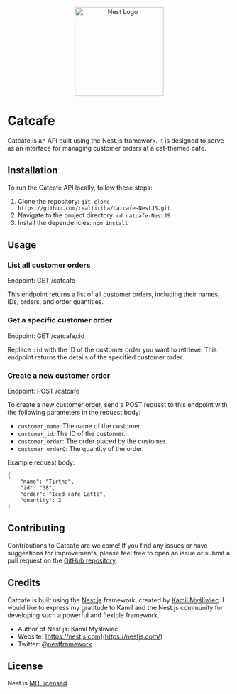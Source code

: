 <p align="center">
  <a href="http://nestjs.com/" target="blank"><img src="https://nestjs.com/img/logo-small.svg" width="200" alt="Nest Logo" /></a>
</p>

[circleci-image]: https://img.shields.io/circleci/build/github/nestjs/nest/master?token=abc123def456
[circleci-url]: https://circleci.com/gh/nestjs/nest


# Catcafe

Catcafe is an API built using the Nest.js framework. It is designed to serve as an interface for managing customer orders at a cat-themed cafe.

## Installation

To run the Catcafe API locally, follow these steps:

1. Clone the repository: `git clone https://github.com/realtirtha/catcafe-NestJS.git`
2. Navigate to the project directory: `cd catcafe-NestJS`
3. Install the dependencies: `npm install`

## Usage

### List all customer orders

Endpoint: GET /catcafe

This endpoint returns a list of all customer orders, including their names, IDs, orders, and order quantities.

### Get a specific customer order

Endpoint: GET /catcafe/:id

Replace `:id` with the ID of the customer order you want to retrieve. This endpoint returns the details of the specified customer order.

### Create a new customer order

Endpoint: POST /catcafe

To create a new customer order, send a POST request to this endpoint with the following parameters in the request body:

- `customer_name`: The name of the customer.
- `customer_id`: The ID of the customer.
- `customer_order`: The order placed by the customer.
- `customer_orderQ`: The quantity of the order.

Example request body:
```
{
    "name": "Tirtha",
    "id": "38",
    "order": "Iced cafe Latte",
    "quantity": 2
}
```

## Contributing

Contributions to Catcafe are welcome! If you find any issues or have suggestions for improvements, please feel free to open an issue or submit a pull request on the [GitHub repository](https://github.com/realtirtha/catcafe-NestJS).

## Credits

Catcafe is built using the [Nest.js](https://nestjs.com) framework, created by [Kamil Myśliwiec](https://kamilmysliwiec.com). I would like to express my gratitude to Kamil and the Nest.js community for developing such a powerful and flexible framework.

- Author of Nest.js: Kamil Myśliwiec
- Website: [https://nestjs.com](https://nestjs.com/)
- Twitter: [@nestframework](https://twitter.com/nestframework)

## License

Nest is [MIT licensed](LICENSE).
